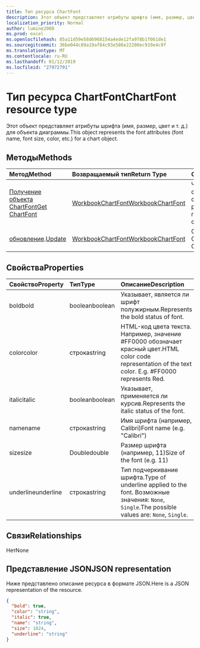 ```yaml
---
title: Тип ресурса ChartFont
description: Этот объект представляет атрибуты шрифта (имя, размер, цвет и т. д.) для объекта диаграммы.
localization_priority: Normal
author: lumine2008
ms.prod: excel
ms.openlocfilehash: 85a11d59e58d6968154a4ede12fa978b1f061de1
ms.sourcegitcommit: 36be044c89a19af84c93e586e22200ec919e4c9f
ms.translationtype: MT
ms.contentlocale: ru-RU
ms.lasthandoff: 01/12/2019
ms.locfileid: "27972791"
---
```

# <a name="chartfont-resource-type"></a><span data-ttu-id="c690c-103">Тип ресурса ChartFont</span><span class="sxs-lookup"><span data-stu-id="c690c-103">ChartFont resource type</span></span>

<span data-ttu-id="c690c-104">Этот объект представляет атрибуты шрифта (имя, размер, цвет и т. д.) для объекта диаграммы.</span><span class="sxs-lookup"><span data-stu-id="c690c-104">This object represents the font attributes (font name, font size, color, etc.) for a chart object.</span></span>


## <a name="methods"></a><span data-ttu-id="c690c-105">Методы</span><span class="sxs-lookup"><span data-stu-id="c690c-105">Methods</span></span>

| <span data-ttu-id="c690c-106">Метод</span><span class="sxs-lookup"><span data-stu-id="c690c-106">Method</span></span>           | <span data-ttu-id="c690c-107">Возвращаемый тип</span><span class="sxs-lookup"><span data-stu-id="c690c-107">Return Type</span></span>    |<span data-ttu-id="c690c-108">Описание</span><span class="sxs-lookup"><span data-stu-id="c690c-108">Description</span></span>|
|:---------------|:--------|:----------|
|[<span data-ttu-id="c690c-109">Получение объекта ChartFont</span><span class="sxs-lookup"><span data-stu-id="c690c-109">Get ChartFont</span></span>](../api/chartfont-get.md) | [<span data-ttu-id="c690c-110">WorkbookChartFont</span><span class="sxs-lookup"><span data-stu-id="c690c-110">WorkbookChartFont</span></span>](chartfont.md) |<span data-ttu-id="c690c-111">Чтение свойств и связей объекта chartFont.</span><span class="sxs-lookup"><span data-stu-id="c690c-111">Read properties and relationships of chartFont object.</span></span>|
|<span data-ttu-id="c690c-112">[обновление](../api/chartfont-update.md).</span><span class="sxs-lookup"><span data-stu-id="c690c-112">[Update](../api/chartfont-update.md)</span></span> | [<span data-ttu-id="c690c-113">WorkbookChartFont</span><span class="sxs-lookup"><span data-stu-id="c690c-113">WorkbookChartFont</span></span>](chartfont.md)   |<span data-ttu-id="c690c-114">Обновление объекта ChartFont.</span><span class="sxs-lookup"><span data-stu-id="c690c-114">Update ChartFont object.</span></span> |

## <a name="properties"></a><span data-ttu-id="c690c-115">Свойства</span><span class="sxs-lookup"><span data-stu-id="c690c-115">Properties</span></span>
| <span data-ttu-id="c690c-116">Свойство</span><span class="sxs-lookup"><span data-stu-id="c690c-116">Property</span></span>     | <span data-ttu-id="c690c-117">Тип</span><span class="sxs-lookup"><span data-stu-id="c690c-117">Type</span></span>   |<span data-ttu-id="c690c-118">Описание</span><span class="sxs-lookup"><span data-stu-id="c690c-118">Description</span></span>|
|:---------------|:--------|:----------|
|<span data-ttu-id="c690c-119">bold</span><span class="sxs-lookup"><span data-stu-id="c690c-119">bold</span></span>|<span data-ttu-id="c690c-120">boolean</span><span class="sxs-lookup"><span data-stu-id="c690c-120">boolean</span></span>|<span data-ttu-id="c690c-121">Указывает, является ли шрифт полужирным.</span><span class="sxs-lookup"><span data-stu-id="c690c-121">Represents the bold status of font.</span></span>|
|<span data-ttu-id="c690c-122">color</span><span class="sxs-lookup"><span data-stu-id="c690c-122">color</span></span>|<span data-ttu-id="c690c-123">строка</span><span class="sxs-lookup"><span data-stu-id="c690c-123">string</span></span>|<span data-ttu-id="c690c-p101">HTML-код цвета текста. Например, значение #FF0000 обозначает красный цвет.</span><span class="sxs-lookup"><span data-stu-id="c690c-p101">HTML color code representation of the text color. E.g. #FF0000 represents Red.</span></span>|
|<span data-ttu-id="c690c-127">italic</span><span class="sxs-lookup"><span data-stu-id="c690c-127">italic</span></span>|<span data-ttu-id="c690c-128">boolean</span><span class="sxs-lookup"><span data-stu-id="c690c-128">boolean</span></span>|<span data-ttu-id="c690c-129">Указывает, применяется ли курсив.</span><span class="sxs-lookup"><span data-stu-id="c690c-129">Represents the italic status of the font.</span></span>|
|<span data-ttu-id="c690c-130">name</span><span class="sxs-lookup"><span data-stu-id="c690c-130">name</span></span>|<span data-ttu-id="c690c-131">строка</span><span class="sxs-lookup"><span data-stu-id="c690c-131">string</span></span>|<span data-ttu-id="c690c-132">Имя шрифта (например, Calibri)</span><span class="sxs-lookup"><span data-stu-id="c690c-132">Font name (e.g. "Calibri")</span></span>|
|<span data-ttu-id="c690c-133">size</span><span class="sxs-lookup"><span data-stu-id="c690c-133">size</span></span>|<span data-ttu-id="c690c-134">Double</span><span class="sxs-lookup"><span data-stu-id="c690c-134">double</span></span>|<span data-ttu-id="c690c-135">Размер шрифта (например, 11)</span><span class="sxs-lookup"><span data-stu-id="c690c-135">Size of the font (e.g. 11)</span></span>|
|<span data-ttu-id="c690c-136">underline</span><span class="sxs-lookup"><span data-stu-id="c690c-136">underline</span></span>|<span data-ttu-id="c690c-137">строка</span><span class="sxs-lookup"><span data-stu-id="c690c-137">string</span></span>|<span data-ttu-id="c690c-138">Тип подчеркивание шрифта.</span><span class="sxs-lookup"><span data-stu-id="c690c-138">Type of underline applied to the font.</span></span> <span data-ttu-id="c690c-139">Возможные значения: `None`, `Single`.</span><span class="sxs-lookup"><span data-stu-id="c690c-139">The possible values are: `None`, `Single`.</span></span>|

## <a name="relationships"></a><span data-ttu-id="c690c-140">Связи</span><span class="sxs-lookup"><span data-stu-id="c690c-140">Relationships</span></span>
<span data-ttu-id="c690c-141">Нет</span><span class="sxs-lookup"><span data-stu-id="c690c-141">None</span></span>


## <a name="json-representation"></a><span data-ttu-id="c690c-142">Представление JSON</span><span class="sxs-lookup"><span data-stu-id="c690c-142">JSON representation</span></span>

<span data-ttu-id="c690c-143">Ниже представлено описание ресурса в формате JSON.</span><span class="sxs-lookup"><span data-stu-id="c690c-143">Here is a JSON representation of the resource.</span></span>

<!--{
  "blockType": "resource",
  "baseType": "microsoft.graph.entity",
  "optionalProperties": [],
  "@odata.type": "microsoft.graph.workbookChartFont"
}-->

```json
{
  "bold": true,
  "color": "string",
  "italic": true,
  "name": "string",
  "size": 1024,
  "underline": "string"
}

```

<!-- uuid: 8fcb5dbc-d5aa-4681-8e31-b001d5168d79
2015-10-25 14:57:30 UTC -->
<!-- {
  "type": "#page.annotation",
  "description": "ChartFont resource",
  "keywords": "",
  "section": "documentation",
  "tocPath": ""
}-->
